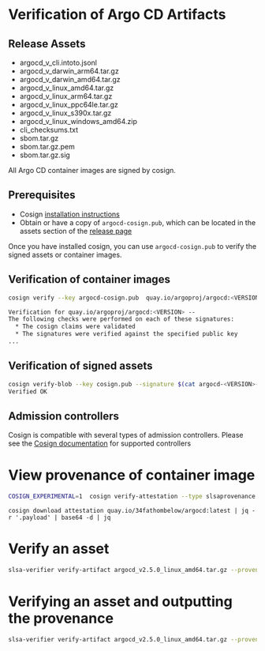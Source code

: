 # Verification of Argo CD Artifacts

## Release Assets
- argocd_v<version>_cli.intoto.jsonl
- argocd_v<version>_darwin_arm64.tar.gz
- argocd_v<version>_darwin_amd64.tar.gz
- argocd_v<version>_linux_amd64.tar.gz
- argocd_v<version>_linux_arm64.tar.gz
- argocd_v<version>_linux_ppc64le.tar.gz
- argocd_v<version>_linux_s390x.tar.gz
- argocd_v<version>_linux_windows_amd64.zip
- cli_checksums.txt
- sbom.tar.gz
- sbom.tar.gz.pem
- sbom.tar.gz.sig

All Argo CD container images are signed by cosign. 

## Prerequisites
- Cosign [installation instructions](https://docs.sigstore.dev/cosign/installation)
- Obtain or have a copy of ```argocd-cosign.pub```, which can be located in the assets section of the [release page](https://github.com/argoproj/argo-cd/releases)

Once you have installed cosign, you can use ```argocd-cosign.pub``` to verify the signed assets or container images.


## Verification of container images

```bash
cosign verify --key argocd-cosign.pub  quay.io/argoproj/argocd:<VERSION>

Verification for quay.io/argoproj/argocd:<VERSION> --
The following checks were performed on each of these signatures:
  * The cosign claims were validated
  * The signatures were verified against the specified public key
...
```
## Verification of signed assets

```bash
cosign verify-blob --key cosign.pub --signature $(cat argocd-<VERSION>-checksums.sig) argocd-$VERSION-checksums.txt
Verified OK
```
## Admission controllers

Cosign is compatible with several types of admission controllers.  Please see the [Cosign documentation](https://docs.sigstore.dev/cosign/overview/#kubernetes-integrations) for supported controllers




# View provenance of container image
```bash
COSIGN_EXPERIMENTAL=1  cosign verify-attestation --type slsaprovenance quay.io/34fathombelow/argocd:v2.5.0 | jq -r .payload | base64 -d | jq
```
```
cosign download attestation quay.io/34fathombelow/argocd:latest | jq -r '.payload' | base64 -d | jq
```
# Verify an asset
```bash
slsa-verifier verify-artifact argocd_v2.5.0_linux_amd64.tar.gz --provenance-path argocd-v2.5.0-cli.intoto.jsonl --source-uri github.com/34fathombelow/cosign_test
```
# Verifying an asset and outputting the provenance
```bash
slsa-verifier verify-artifact argocd_v2.5.0_linux_amd64.tar.gz --provenance-path argocd-v2.5.0-cli.intoto.jsonl --source-uri github.com/34fathombelow/cosign_test --print-provenance | jq
```